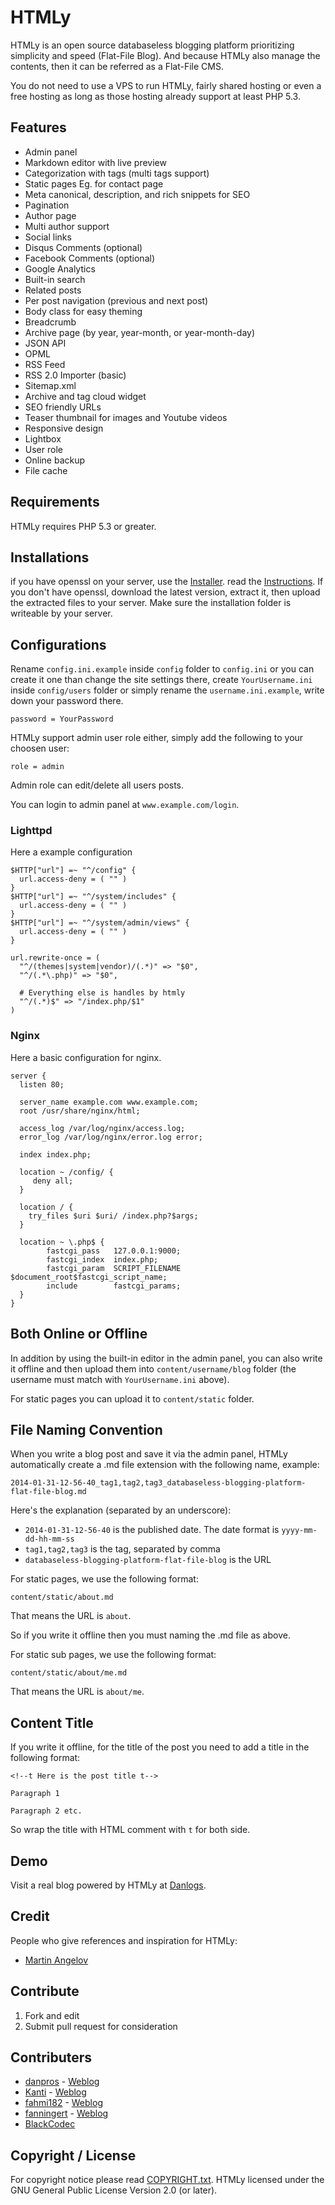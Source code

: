 HTMLy
=====

HTMLy is an open source databaseless blogging platform prioritizing simplicity and speed (Flat-File Blog). And because HTMLy also manage the contents, then it can be referred as a Flat-File CMS.

You do not need to use a VPS to run HTMLy, fairly shared hosting or even a free hosting as long as those hosting already support at least PHP 5.3.

Features
---------
- Admin panel
- Markdown editor with live preview
- Categorization with tags (multi tags support)
- Static pages Eg. for contact page
- Meta canonical, description, and rich snippets for SEO
- Pagination
- Author page
- Multi author support
- Social links
- Disqus Comments (optional)
- Facebook Comments (optional)
- Google Analytics
- Built-in search
- Related posts
- Per post navigation (previous and next post)
- Body class for easy theming
- Breadcrumb
- Archive page (by year, year-month, or year-month-day)
- JSON API
- OPML
- RSS Feed
- RSS 2.0 Importer (basic)
- Sitemap.xml
- Archive and tag cloud widget
- SEO friendly URLs
- Teaser thumbnail for images and Youtube videos
- Responsive design
- Lightbox
- User role
- Online backup
- File cache

Requirements
------------
HTMLy requires PHP 5.3 or greater.

Installations
-------------
if you have openssl on your server, use the [Installer](https://github.com/Kanti/htmly-installer/releases/latest). read the [Instructions](https://github.com/Kanti/htmly-installer/blob/master/README.md#htmly-installerphp).
If you don't have openssl, download the latest version, extract it, then upload the extracted files to your server. Make sure the installation folder is writeable by your server.

Configurations
--------------
Rename `config.ini.example` inside `config` folder to `config.ini` or you can create it one than change the site settings there, create `YourUsername.ini` inside `config/users` folder or simply rename the `username.ini.example`, write down your password there.

````
password = YourPassword
````

HTMLy support admin user role either, simply add the following to your choosen user:

````
role = admin
````

Admin role can edit/delete all users posts.

You can login to admin panel at `www.example.com/login`.

### Lighttpd
Here a example configuration

````
$HTTP["url"] =~ "^/config" {
  url.access-deny = ( "" )
}
$HTTP["url"] =~ "^/system/includes" {
  url.access-deny = ( "" )
}
$HTTP["url"] =~ "^/system/admin/views" {
  url.access-deny = ( "" )
}

url.rewrite-once = (
  "^/(themes|system|vendor)/(.*)" => "$0",
  "^/(.*\.php)" => "$0",

  # Everything else is handles by htmly
  "^/(.*)$" => "/index.php/$1"
)
````

### Nginx
Here a basic configuration for nginx.

````
server {
  listen 80;

  server_name example.com www.example.com;
  root /usr/share/nginx/html;

  access_log /var/log/nginx/access.log;
  error_log /var/log/nginx/error.log error;

  index index.php;

  location ~ /config/ {
     deny all;
  }

  location / {
    try_files $uri $uri/ /index.php?$args;
  }

  location ~ \.php$ {
        fastcgi_pass   127.0.0.1:9000;
        fastcgi_index  index.php;
        fastcgi_param  SCRIPT_FILENAME   $document_root$fastcgi_script_name;
        include        fastcgi_params;
  }
}
````

Both Online or Offline
----------------------
In addition by using the built-in editor in the admin panel, you can also write it offline and then upload them into `content/username/blog` folder (the username must match with `YourUsername.ini` above). 

For static pages you can upload it to `content/static` folder.

File Naming Convention
----------------------
When you write a blog post and save it via the admin panel, HTMLy automatically create a .md file extension with the following name, example:

````
2014-01-31-12-56-40_tag1,tag2,tag3_databaseless-blogging-platform-flat-file-blog.md
````

Here's the explanation (separated by an underscore):

- `2014-01-31-12-56-40` is the published date. The date format is `yyyy-mm-dd-hh-mm-ss`
- `tag1,tag2,tag3` is the tag, separated by comma
- `databaseless-blogging-platform-flat-file-blog` is the URL
	
For static pages, we use the following format:

````
content/static/about.md
````

That means the URL is `about`.

So if you write it offline then you must naming the .md file as above.

For static sub pages, we use the following format:

````
content/static/about/me.md
````

That means the URL is `about/me`.

Content Title
-------------
If you write it offline, for the title of the post you need to add a title in the following format:

    <!--t Here is the post title t-->

	Paragraph 1

	Paragraph 2 etc.

So wrap the title with HTML comment with `t` for both side.

Demo
----
Visit a real blog powered by HTMLy at [Danlogs](http://www.danlogs.com).

Credit
------
People who give references and inspiration for HTMLy:
* [Martin Angelov](http://tutorialzine.com)

Contribute
----------
1. Fork and edit
2. Submit pull request for consideration

Contributers
----------
- [danpros](https://github.com/danpros) - [Weblog](http://www.danpros.com)
- [Kanti](https://github.com/Kanti) - [Weblog](https://kanti.de)
- [fahmi182](https://github.com/fahmi182) - [Weblog](http://ifahmi.com)
- [fanningert](https://github.com/fanningert) - [Weblog](http://thomas.fanninger.at)
- [BlackCodec](https://github.com/BlackCodec)

Copyright / License
-------------------
For copyright notice please read [COPYRIGHT.txt](https://github.com/danpros/htmly/blob/master/COPYRIGHT.txt). HTMLy licensed under the GNU General Public License Version 2.0 (or later).
